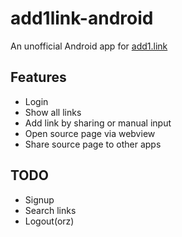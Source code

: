# add1link-android

An unofficial Android app for [add1.link](https://add1.link)

## Features

- Login
- Show all links
- Add link by sharing or manual input
- Open source page via webview
- Share source page to other apps

## TODO

- Signup
- Search links
- Logout(orz)
